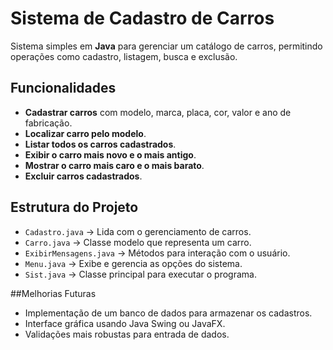# Sistema de Cadastro de Carros

Sistema simples em **Java** para gerenciar um catálogo de carros, permitindo operações como cadastro, listagem, busca e exclusão.

## Funcionalidades
- **Cadastrar carros** com modelo, marca, placa, cor, valor e ano de fabricação.
- **Localizar carro pelo modelo**.
- **Listar todos os carros cadastrados**.
- **Exibir o carro mais novo e o mais antigo**.
- **Mostrar o carro mais caro e o mais barato**.
- **Excluir carros cadastrados**.

## Estrutura do Projeto
- `Cadastro.java` → Lida com o gerenciamento de carros.
- `Carro.java` → Classe modelo que representa um carro.
- `ExibirMensagens.java` → Métodos para interação com o usuário.
- `Menu.java` → Exibe e gerencia as opções do sistema.
- `Sist.java` → Classe principal para executar o programa.

##Melhorias Futuras
- Implementação de um banco de dados para armazenar os cadastros.
- Interface gráfica usando Java Swing ou JavaFX.
- Validações mais robustas para entrada de dados.
